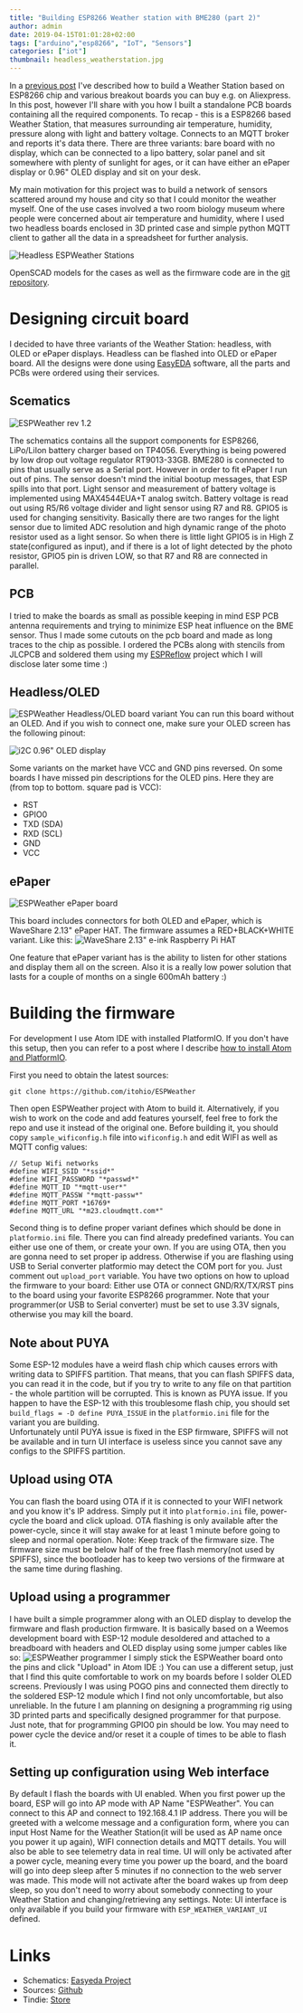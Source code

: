 ```yaml
---
title: "Building ESP8266 Weather station with BME280 (part 2)"
author: admin
date: 2019-04-15T01:01:28+02:00
tags: ["arduino","esp8266", "IoT", "Sensors"]
categories: ["iot"]
thumbnail: headless_weatherstation.jpg
---
```


In a [previous post](/blog/building-esp8266-weather-station-part-i/)  I've described how to build a Weather Station based on ESP8266 chip and various breakout boards you can buy e.g. on Aliexpress. In this post, however I'll share with you how I built a standalone PCB boards containing all the required components.
To recap - this is a ESP8266 based Weather Station, that measures surrounding air temperature, humidity, pressure along with light and battery voltage. Connects to an MQTT broker and reports it's data there. There are three variants: bare board with no display, which can be connected to a lipo battery, solar panel and sit somewhere with plenty of sunlight for ages, or it can have either an ePaper display or 0.96" OLED display and sit on your desk.

My main motivation for this project was to build a network of sensors scattered around my house and city so that I could  monitor the  weather myself.
One of the use cases   involved a two room biology museum where people were concerned about air temperature and humidity, where I used two headless boards enclosed in 3D printed case and simple python MQTT client to gather all the data in a spreadsheet for further analysis.

![Headless ESPWeather Stations](headless_weatherstation.jpg)

OpenSCAD models for the cases as well as the firmware code are in the [git repository](https://github.com/itohio/ESPWeather).

# Designing circuit board
I decided to have three variants of the Weather Station: headless, with OLED  or ePaper displays. Headless can be flashed into OLED or ePaper board.
All the designs were done using  [EasyEDA](https://easyeda.com) software, all the parts and PCBs were ordered using their services.  

## Scematics
![ESPWeather rev 1.2](schematics.png)

The schematics contains all the support components for ESP8266, LiPo/LiIon battery charger based on TP4056. Everything is being powered by low drop out voltage regulator  RT9013-33GB.
BME280 is connected to pins that usually serve as a Serial port. However in order to fit ePaper I run out of pins.  The sensor doesn't mind the initial bootup messages, that ESP spills into that port.
Light sensor and measurement of battery voltage is implemented using  MAX4544EUA+T analog switch. Battery voltage is read out using R5/R6 voltage divider and light sensor using R7 and R8. GPIO5 is used for changing sensitivity.
Basically there are two ranges for the light sensor due to limited ADC resolution and high dynamic range of the photo resistor used as a light sensor. So when there is little light GPIO5 is in High Z state(configured as input), and if there is a lot of light detected by the photo resistor, GPIO5 pin is driven LOW, so that R7 and R8 are connected in parallel.

## PCB
I tried to make the boards as small as possible keeping in mind ESP PCB antenna requirements and trying to minimize ESP heat influence on the BME sensor. Thus I made some cutouts on the pcb board and made as long traces to the chip as possible.
I ordered the PCBs along with stencils from JLCPCB and soldered them using my [ESPReflow](https://github.com/itohio/ESPReflow) project which I will disclose later some time :)

## Headless/OLED

![ESPWeather Headless/OLED board variant](board-headless.png)
You can run this board without an OLED. And if you wish to connect one, make sure your OLED screen has the following pinout:

![i2C 0.96" OLED display](oled-pins.jpg)

Some variants on the market have VCC and GND pins reversed.
On some boards I have missed pin descriptions for the OLED pins. Here they are (from top to bottom. square pad is VCC):

- RST
- GPIO0
- TXD (SDA)
- RXD (SCL)
- GND
- VCC

## ePaper
![ESPWeather ePaper board](pcb_espweather-all_20190415123753.png)

This board includes connectors for both OLED and ePaper, which is WaveShare 2.13" ePaper HAT. The firmware assumes a RED+BLACK+WHITE variant. Like this:
![WaveShare 2.13" e-ink Raspberry Pi HAT](htb1mxi5h9_i8kjjy0foq6yfnvxaz.jpg)

One feature that ePaper variant has is the ability to listen for other stations and display them all on the screen. Also it is a really low power solution that lasts for a couple of months on a single 600mAh battery :)

# Building the firmware
For development I use Atom IDE with installed PlatformIO. If you don't have this setup, then you can refer to a post where I describe  [how to install Atom and PlatformIO](/blog/developing-with-atom-ide-and-platformio/).

First you need to obtain the latest sources:

```
git clone https://github.com/itohio/ESPWeather
```

Then open ESPWeather project with Atom  to build it. Alternatively, if you wish to work on the code and add features yourself, feel free to fork the repo and use it instead of the original one.
Before building it, you should copy  `sample_wificonfig.h`  file into  `wificonfig.h`  and edit WIFI as well as MQTT config values:

```
// Setup Wifi networks
#define WIFI_SSID "*ssid*"
#define WIFI_PASSWORD "*passwd*"
#define MQTT_ID "*mqtt-user*"
#define MQTT_PASSW "*mqtt-passw*"
#define MQTT_PORT *16769*
#define MQTT_URL "*m23.cloudmqtt.com*"
```

Second thing is to define proper variant defines which should be done in  `platformio.ini`  file. There you can find already predefined variants. You can either use one of them, or create your own. If you are using OTA, then you are gonna need to set proper ip address. Otherwise if you are flashing using USB to Serial converter platformio may detect the COM port for you. Just comment out  `upload_port`  variable.
You have two options on how to upload the firmware to your board: Either use OTA or connect GND/RX/TX/RST pins to the board using your favorite ESP8266 programmer. Note that your programmer(or USB to Serial converter) must be set to use 3.3V signals, otherwise you may kill the board.

## Note about PUYA
Some ESP-12 modules have a weird flash chip which causes errors with writing data to SPIFFS partition. That means, that you can flash SPIFFS data, you can read it in the code, but if you try to write to any file on that partition - the whole partition will be corrupted. This is known as PUYA issue. If you happen to have the ESP-12 with this troublesome flash chip, you should set  `build_flags = -D define PUYA_ISSUE`  in the  `platformio.ini`  file for the variant you are building.  
Unfortunately until PUYA issue is fixed in the ESP firmware,  SPIFFS will not be available and in turn UI interface is useless since you cannot save any configs to the SPIFFS partition.

## Upload using OTA
You can flash the board using OTA if it is connected to your WIFI network and you know it's IP address. Simply put it into `platformio.ini` file, power-cycle the board and click upload.
OTA flashing is only available after the power-cycle, since it will stay awake for at least 1 minute before going to sleep and normal operation.
Note: Keep track of the firmware size. The firmware size must be below half of the free flash memory(not used by SPIFFS), since the bootloader has to keep two versions of the firmware at the same time during flashing.

## Upload using a programmer
I have built a simple programmer along with an OLED display to develop the firmware and flash production firmware. It is basically based on a Weemos development board with ESP-12 module desoldered and attached to a breadboard with headers and OLED display using some jumper cables like so:
![ESPWeather programmer](espweather_programmer.jpg)
I simply stick the ESPWeather board onto the pins and click "Upload" in Atom IDE :)
You can use a different setup, just that I find this quite comfortable to work on my boards before I solder OLED screens. Previously I was using POGO pins and connected them directly to the soldered ESP-12 module which I find not only uncomfortable, but also unreliable.
In the future I am planning on designing a programming rig using 3D printed parts and specifically designed programmer for that purpose.
Just note, that for programming GPIO0 pin should be low. You may need to power cycle the device and/or reset it a couple of times to be able to flash it.

## Setting up  configuration using Web interface
By default I flash the boards with UI enabled.
When you first power up the board, ESP will go into AP mode with AP Name "ESPWeather". You can connect to this AP and connect to 192.168.4.1 IP address.
There you will be greeted with a welcome message and a configuration form, where you can input  Host Name for the Weather Station(it will be used as AP name once  you power it up again), WIFI connection details and MQTT details. You will also be able to see telemetry data in real time.
UI will only be activated after a power cycle, meaning every time you power up the board, and  the board will go into deep sleep after 5 minutes if no connection to the web server was made. This mode will not activate after the board wakes up from deep sleep, so you don't need to worry about somebody connecting to your Weather Station and changing/retrieving any settings.
Note:  UI interface  is only available if you build your firmware with  `ESP_WEATHER_VARIANT_UI`  defined.

# Links
- Schematics:  [Easyeda Project](https://easyeda.com/account/project?project=7eab5122a6f84e15a6e2534b3213e768)
- Sources:  [Github](https://github.com/itohio/ESPWeather)
- Tindie: [Store](https://www.tindie.com/stores/FoxIS)